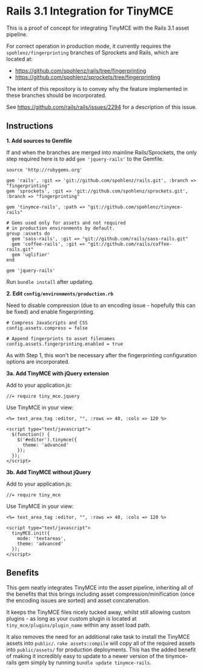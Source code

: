 Rails 3.1 Integration for TinyMCE
=================================

This is a proof of concept for integrating TinyMCE with the Rails 3.1 asset pipeline.

For correct operation in production mode, it currently requires the `spohlenz/fingerprinting` branches of Sprockets and Rails, which are located at:

* https://github.com/spohlenz/rails/tree/fingerprinting
* https://github.com/spohlenz/sprockets/tree/fingerprinting

The intent of this repository is to convey why the feature implemented in these branches should be incorporated.

See https://github.com/rails/rails/issues/2294 for a description of this issue.


Instructions
------------

**1. Add sources to Gemfile**

If and when the branches are merged into mainline Rails/Sprockets, the only step required here is to add `gem 'jquery-rails'` to the Gemfile.

    source 'http://rubygems.org'
    
    gem 'rails', :git => 'git://github.com/spohlenz/rails.git', :branch => "fingerprinting"
    gem 'sprockets', :git => 'git://github.com/spohlenz/sprockets.git', :branch => "fingerprinting"
    
    gem 'tinymce-rails', :path => "git://github.com/spohlenz/tinymce-rails"
    
    # Gems used only for assets and not required
    # in production environments by default.
    group :assets do
      gem 'sass-rails', :git => "git://github.com/rails/sass-rails.git"
      gem 'coffee-rails', :git => "git://github.com/rails/coffee-rails.git"
      gem 'uglifier'
    end
    
    gem 'jquery-rails'

Run `bundle install` after updating.


**2. Edit `config/environments/production.rb`**

Need to disable compression (due to an encoding issue - hopefully this can be fixed) and enable fingerprinting.

    # Compress JavaScripts and CSS
    config.assets.compress = false

    # Append fingerprints to asset filenames
    config.assets.fingerprinting.enabled = true

As with Step 1, this won't be necessary after the fingerprinting configuration options are incorporated.


**3a. Add TinyMCE with jQuery extension**

Add to your application.js:

    //= require tiny_mce.jquery

Use TinyMCE in your view:

    <%= text_area_tag :editor, "", :rows => 40, :cols => 120 %>

    <script type="text/javascript">
      $(function() {
        $('#editor').tinymce({
          theme: 'advanced'
        });
      });
    </script>


**3b. Add TinyMCE without jQuery**

Add to your application.js:

    //= require tiny_mce

Use TinyMCE in your view:

    <%= text_area_tag :editor, "", :rows => 40, :cols => 120 %>

    <script type="text/javascript">
      tinyMCE.init({
        mode: 'textareas',
        theme: 'advanced'
      });
    </script>


Benefits
--------

This gem neatly integrates TinyMCE into the asset pipeline, inheriting all of the benefits that this brings including asset compression/minification (once the encoding issues are sorted) and asset concatenation.

It keeps the TinyMCE files nicely tucked away, whilst still allowing custom plugins - as long as your custom plugin is located at `tiny_mce/plugins/plugin_name` within any asset load path.

It also removes the need for an additional rake task to install the TinyMCE assets into `public/`. `rake assets:compile` will copy all of the required assets into `public/assets/` for production deployments. This has the added benefit of making it incredibly easy to update to a newer version of the tinymce-rails gem simply by running `bundle update tinymce-rails`.
